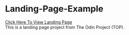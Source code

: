 # Landing-Page-Example
[Click Here To View Landing Page](https://shab-h.github.io/Landing-Page-Example/)  
This is a landing page project from The Odin Project (TOP).

